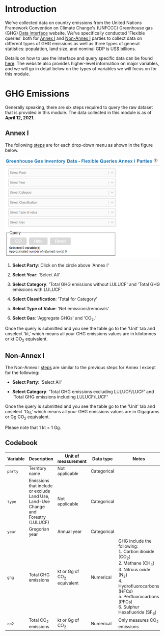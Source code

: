 # Introduction

We've collected data on country emissions from the United Nations Framework Convention on Climate Change's (UNFCCC) Greenhouse gas (GHG) [Data Interface](https://di.unfccc.int/) website. We've specifically conducted 'Flexible queries' both for [Annex I](https://di.unfccc.int/flex_annex1) and [Non-Annex I](https://di.unfccc.int/flex_non_annex1) parties to collect data on different types of GHG emissions as well as three types of general statistics: population, land size, and nominal GDP is US$ billions.

Details on how to use the interface and query specific data can be found [here](https://unfccc.int/process-and-meetings/transparency-and-reporting/greenhouse-gas-data/data-interface-help#eq-7). The website also provides higher-level information on major variables, and we will go in detail below on the types of variables we will focus on for this module.

# GHG Emissions

Generally speaking, there are six steps required to query the raw dataset that is provided in this module. The data collected in this module is as of **April 12, 2021**.

## Annex I

The following [steps](https://di.unfccc.int/flex_annex1) are for each drop-down menu as shown in the figure below.

![](../../Figures/Flexible-Queries-Annex-I.png)

1.  **Select Party**: Click on the circle above 'Annex I'

2.  **Select Year**: 'Select All'

3.  **Select Category**: 'Total GHG emissions without LULUCF' and 'Total GHG emissions with LULUCF'

4.  **Select Classification**: 'Total for Category'

5.  **Select Type of Value**: 'Net emissions/removals'

6.  **Select Gas**: 'Aggregate GHGs' and 'CO<sub>2</sub>.' 

Once the query is submitted and you see the table go to the 'Unit' tab and unselect 'kt,' which means all your GHG emissions values are in kilotonnes or kt CO<sub>2</sub> equivalent.

## Non-Annex I

The Non-Annex I [steps](https://di.unfccc.int/flex_non_annex1) are similar to the previous steps for Annex I except for the following:

-   **Select Party**: 'Select All'

-   **Select Category**: 'Total GHG emissions excluding LULUCF/LUCF' and 'Total GHG emissions including LULUCF/LUCF'

Once the query is submitted and you see the table go to the 'Unit' tab and unselect 'Gg,' which means all your GHG emissions values are in Gigagrams or Gg CO<sub>2</sub> equivalent.

Please note that 1 kt = 1 Gg.


## Codebook

| Variable      | Description     | Unit of measurement | Data type     | Notes        |
| -----------   | -----------     | ------------------- | ------------- | ------------ |
| `party`       | Territory name  | Not applicable      | Categorical   |              |
| `type`        | Emissions that include or exclude<br />Land Use, Land-Use Change and Forestry (LULUCF)| Not applicable | Categorical |      |
| `year`        | Gregorian year  | Annual year         | Categorical   |              |
| `ghg`         | Total GHG emissions | kt or Gg of CO<sub>2</sub> equivalent | Numerical | GHG include the following: <br /> 1. Carbon dioxide (CO<sub>2</sub>) <br /> 2. Methane (CH<sub>4</sub>) <br /> 3. Nitrous oxide (N<sub>2</sub>) <br /> 4. Hydrofluorocarbons (HFCs) <br /> 5. Perfluorocarbons (PFCs) <br /> 6. Sulphur Hexafluoride (SF<sub>6</sub>) |
| `co2`         | Total CO<sub>2</sub> emissions | kt or Gg of CO<sub>2</sub> | Numerical | Only measures CO<sub>2</sub> emissions |